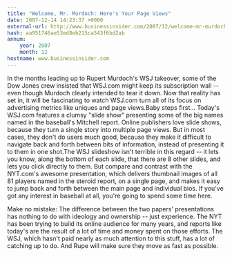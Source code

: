 ```yaml
---
title: "Welcome, Mr. Murdoch: Here's Your Page Views"
date: 2007-12-14 14:23:37 +0000
external-url: http://www.businessinsider.com/2007/12/welcome-mr-murdoch-heres-your-page-views
hash: aa951746ae53ed8eb215ca543f6bd2ab
annum:
    year: 2007
    month: 12
hostname: www.businessinsider.com
---
```


In the months leading up to Rupert Murdoch's WSJ takeover, some of the Dow Jones crew insisted that WSJ.com might keep its subscription wall -- even though Murdoch clearly intended to tear it down. Now that reality has set in, it will be fascinating to watch WSJ.com turn all of its focus on advertising metrics like uniques and page views.Baby steps first... 
        Today's WSJ.com features a clumsy "slide show"
presenting some of the big names named in the baseball's Mitchell
report. Online publishers love slide shows, because they turn a single
story into multiple page views. But in most cases, they don't do users
much good, because they make it difficult to navigate back and forth
between bits of information, instead of presenting it to them in one
shot.The WSJ slideshow isn't terrible in this regard -- it lets you know,
along the bottom of each slide, that there are 8 other slides, and lets
you click directly to them. But compare and contrast with the NYT.com's
awesome presentation,
which delivers thumbnail images of all 81 players named in the steroid
report, on a single page, and makes it easy to jump back and forth
between the main page and individual bios. If you've got any interest
in baseball at all, you're going to spend some time here.

Make no mistake: The difference between the two papers' presentations has nothing to do with ideology and ownership -- just experience. The
NYT has been trying to build its online audience for many years, and
reports like today's are the result of a lot of time and money spent on
those efforts. The WSJ, which hasn't paid nearly as much attention to
this stuff, has a lot of catching up to do. And Rupe will make sure they
move as fast as possible.
